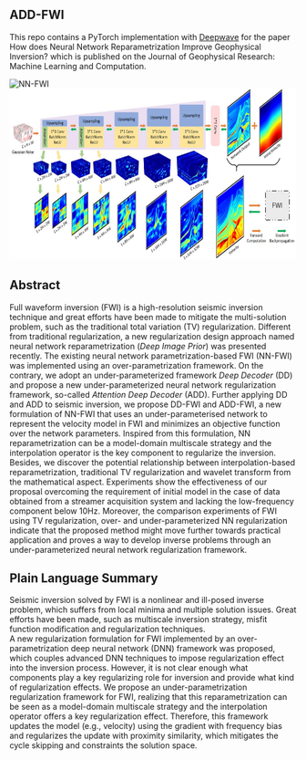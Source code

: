ADD-FWI
---------
This repo contains a PyTorch implementation with [Deepwave](https://ausargeo.com/deepwave/) for the paper How does Neural Network Reparametrization Improve Geophysical Inversion? which is published on the Journal of Geophysical Research: Machine Learning and Computation.


![NN-FWI](/images/NN-FWI.svg)   <img src="/images/ADD-FWI.jpg" width="600" height="300">

Abstract
---------
Full waveform inversion (FWI) is a high-resolution seismic inversion technique and great efforts have been made to mitigate the multi-solution problem, such as the traditional total variation (TV) regularization.
Different from traditional regularization, a new regularization design approach named neural network reparametrization (*Deep Image Prior*) was presented recently. 
The existing neural network parametrization-based FWI (NN-FWI) was implemented using an over-parametrization framework.
On the contrary, we adopt an under-parameterized framework *Deep Decoder* (DD) and propose a new under-parameterized neural network regularization framework, so-called *Attention Deep Decoder* (ADD). 
Further applying DD and ADD to seismic inversion, we propose DD-FWI and ADD-FWI, a new formulation of NN-FWI that uses an under-parameterised network to represent the velocity model in FWI and minimizes an objective function over the network parameters.
Inspired from this formulation, NN reparametrization can be a model-domain multiscale strategy and the interpolation operator is the key component to regularize the inversion.
Besides, we discover the potential relationship between interpolation-based reparametrization, traditional TV regularization and wavelet transform from the mathematical aspect.
Experiments show the effectiveness of our proposal overcoming the requirement of initial model in the case of data obtained from a streamer acquisition system and lacking the low-frequency component below 10Hz.
Moreover, the comparison experiments of FWI using TV regularization, over- and under-parameterized NN regularization indicate that the proposed method might move further towards practical application and proves a way to develop inverse problems through an under-parameterized neural network regularization framework.

Plain Language Summary
---------
Seismic inversion solved by FWI is a nonlinear and ill-posed inverse problem, which suffers from local minima and multiple solution issues.
Great efforts have been made, such as multiscale inversion strategy, misfit function modification and regularization techniques.  
A new regularization formulation for FWI implemented by an over-parametrization deep neural network (DNN) framework was proposed, which couples advanced DNN techniques to impose regularization effect into the inversion process.
However, it is not clear enough what components play a key regularizing role for inversion and provide what kind of regularization effects.
We propose an under-parametrization regularization framework for FWI, realizing that this reparametrization can be seen as a model-domain multiscale strategy and the interpolation operator offers a key regularization effect.
Therefore, this framework updates the model (e.g., velocity) using the gradient with frequency bias and regularizes the update with proximity similarity, which mitigates the cycle skipping and constraints the solution space.
